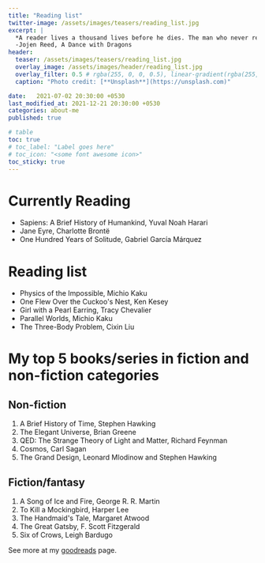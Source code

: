 ```yaml
---
title: "Reading list"
twitter-image: /assets/images/teasers/reading_list.jpg
excerpt: |
  *A reader lives a thousand lives before he dies. The man who never reads lives only one.*  
  -Jojen Reed, A Dance with Dragons
header:
  teaser: /assets/images/teasers/reading_list.jpg
  overlay_image: /assets/images/header/reading_list.jpg
  overlay_filter: 0.5 # rgba(255, 0, 0, 0.5), linear-gradient(rgba(255, 0, 0, 0.5), rgba(0, 255, 255, 0.5))
  caption: "Photo credit: [**Unsplash**](https://unsplash.com)"

date:   2021-07-02 20:30:00 +0530
last_modified_at: 2021-12-21 20:30:00 +0530
categories: about-me
published: true

# table
toc: true
# toc_label: "Label goes here"
# toc_icon: "<some font awesome icon>"
toc_sticky: true
---
```


# Currently Reading

 * Sapiens: A Brief History of Humankind, Yuval Noah Harari
 * Jane Eyre, Charlotte Brontë
 * One Hundred Years of Solitude, Gabriel García Márquez


# Reading list

 * Physics of the Impossible, Michio Kaku
 * One Flew Over the Cuckoo's Nest, Ken Kesey
 * Girl with a Pearl Earring, Tracy Chevalier
 * Parallel Worlds, Michio Kaku
 * The Three-Body Problem, Cixin Liu


# My top 5 books/series in fiction and non-fiction categories


## Non-fiction


 1. A Brief History of Time, Stephen Hawking
 2. The Elegant Universe, Brian Greene
 3. QED: The Strange Theory of Light and Matter, Richard Feynman
 4. Cosmos, Carl Sagan
 5. The Grand Design, Leonard Mlodinow and Stephen Hawking


## Fiction/fantasy


 1. A Song of Ice and Fire, George R. R. Martin
 2. To Kill a Mockingbird, Harper Lee
 3. The Handmaid's Tale, Margaret Atwood
 4. The Great Gatsby, F. Scott Fitzgerald
 5. Six of Crows, Leigh Bardugo


See more at my [goodreads](https://www.goodreads.com/user/show/79514869-kartik) page.